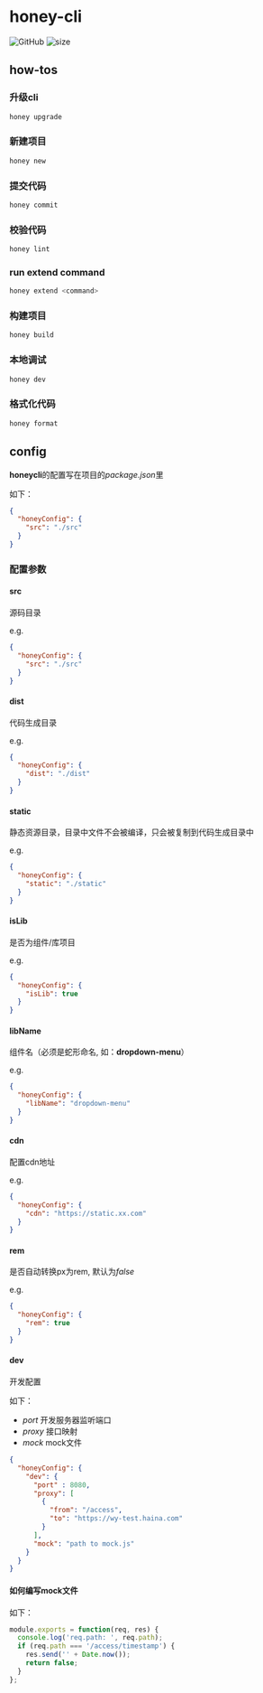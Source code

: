 # honey-cli

![GitHub](https://img.shields.io/github/license/honeyfed/honeycli)
![size](https://img.shields.io/github/repo-size/honeyfed/honeycli)

## how-tos

### 升级cli

```bash
honey upgrade
```

### 新建项目

```bash
honey new
```

### 提交代码

```bash
honey commit
```

### 校验代码

```bash
honey lint
```

### run extend command

```bash
honey extend <command>
```

### 构建项目

```bash
honey build
```

### 本地调试

```bash
honey dev
```

### 格式化代码

```bash
honey format
```

## config

**honeycli**的配置写在项目的*package.json*里

如下：

```json
{
  "honeyConfig": {
    "src": "./src"
  }
}
```

### 配置参数

#### src

源码目录

e.g.

```json
{
  "honeyConfig": {
    "src": "./src"
  }
}
```

#### dist

代码生成目录

e.g.

```json
{
  "honeyConfig": {
    "dist": "./dist"
  }
}
```

#### static

静态资源目录，目录中文件不会被编译，只会被复制到代码生成目录中

e.g.

```json
{
  "honeyConfig": {
    "static": "./static"
  }
}
```

#### isLib

是否为组件/库项目

e.g.

```json
{
  "honeyConfig": {
    "isLib": true
  }
}
```

#### libName

组件名（必须是蛇形命名, 如：**dropdown-menu**）

e.g.

```json
{
  "honeyConfig": {
    "libName": "dropdown-menu"
  }
}
```

#### cdn

配置cdn地址

e.g.

```json
{
  "honeyConfig": {
    "cdn": "https://static.xx.com"
  }
}
```

#### rem

是否自动转换px为rem, 默认为*false*

e.g.

```json
{
  "honeyConfig": {
    "rem": true
  }
}
```

#### dev

开发配置

如下：

- *port* 开发服务器监听端口
- *proxy* 接口映射
- *mock* mock文件

```json
{
  "honeyConfig": {
    "dev": {
      "port" : 8080,
      "proxy": [
        {
          "from": "/access",
          "to": "https://wy-test.haina.com"
        }
      ],
      "mock": "path to mock.js"
    }
  }
}
```

#### 如何编写mock文件

如下：

```javascript
module.exports = function(req, res) {
  console.log('req.path: ', req.path);
  if (req.path === '/access/timestamp') {
    res.send('' + Date.now());
    return false;
  }
};

```
